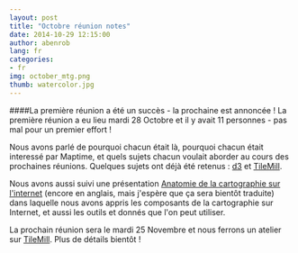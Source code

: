 ```yaml
---
layout: post
title: "Octobre réunion notes"
date: 2014-10-29 12:15:00
author: abenrob
lang: fr
categories:
- fr
img: october_mtg.png
thumb: watercolor.jpg
---
```


####La première réunion a été un succès - la prochaine est annoncée !
La première réunion a eu lieu mardi 28 Octobre et il y avait 11 personnes - pas mal pour un premier effort !
<!--more-->

Nous avons parlé de pourquoi chacun était là, pourquoi chacun était interessé par Maptime, et quels sujets chacun voulait aborder au cours des prochaines réunions. Quelques sujets ont déjà été retenus : [d3](htttp://www.d3js.com) et [TileMill](http://www.mapbox.com/tilemill).

Nous avons aussi suivi une présentation [Anatomie de la cartographie sur l'internet](http://www.maptime.io/anatomy-of-a-web-map) (encore en anglais, mais j'espère que ça sera bientôt traduite) dans laquelle nous avons appris les composants de la cartographie sur Internet, et aussi les outils et donnés que l'on peut utiliser.

La prochain réunion sera le mardi 25 Novembre et nous ferrons un atelier sur [TileMill](http://www.mapbox.com/tilemill). Plus de détails bientôt !
